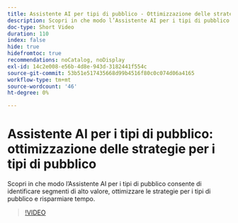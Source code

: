 ```yaml
---
title: Assistente AI per tipi di pubblico - Ottimizzazione delle strategie per il pubblico
description: Scopri in che modo l’Assistente AI per i tipi di pubblico consente di identificare segmenti di alto valore, ottimizzare le strategie per i tipi di pubblico e risparmiare tempo.
doc-type: Short Video
duration: 110
index: false
hide: true
hidefromtoc: true
recommendations: noCatalog, noDisplay
exl-id: 14c2e008-e56b-4d8e-943d-3182441f554c
source-git-commit: 53b51e517435668d99b4516f80c0c074d06a4165
workflow-type: tm+mt
source-wordcount: '46'
ht-degree: 0%

---
```


# Assistente AI per i tipi di pubblico: ottimizzazione delle strategie per i tipi di pubblico

Scopri in che modo l’Assistente AI per i tipi di pubblico consente di identificare segmenti di alto valore, ottimizzare le strategie per i tipi di pubblico e risparmiare tempo.

<!-- 62_S508_3442517_109_ai-assistant-for-audiences-optimizing-audience-strategies -->
>[!VIDEO](https://video.tv.adobe.com/v/3458285/?learn=on&enablevpops=true)
